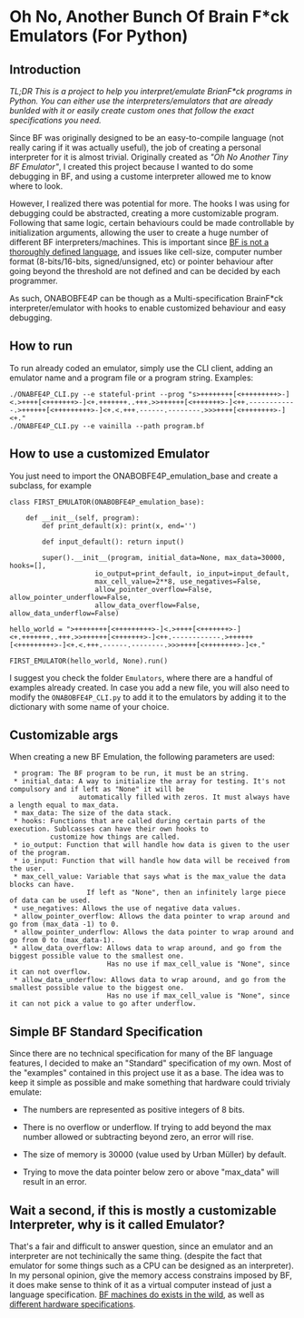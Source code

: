 # Oh No, Another Bunch Of Brain F*ck Emulators (For Python)

## Introduction

_TL;DR This is a project to help you interpret/emulate BrianF*ck programs in Python. You can either use the interpreters/emulators_ 
_that are already bunlded with it or easily create custom ones that follow the exact specifications you need._

Since BF was originally designed to be an easy-to-compile language (not really caring if it was actually useful), the job of 
creating a personal interpreter for it is almost trivial. Originally created as _"Oh No Another Tiny BF Emulator"_, I created this 
project because I wanted to do some debugging in BF, and using a custome interpreter allowed me to know where to look. 

However, I realized there was potential for more. The hooks I was using for debugging could be abstracted, creating a more 
customizable program. Following that same logic, certain behaviours could be made controllable by initialization arguments, 
allowing the user to create a huge number of different BF interpreters/machines. This is important since 
[BF is not a thoroughly defined language](https://en.wikipedia.org/wiki/Brainfuck#Portability_issues), and issues like 
cell-size, computer number format (8-bits/16-bits, signed/unsigned, etc) or pointer behaviour after going beyond the 
threshold are not defined and can be decided by each programmer.

As such, ONABOBFE4P can be though as a Multi-specification BrainF*ck interpreter/emulator with hooks to enable customized
behaviour and easy debugging.

## How to run

To run already coded an emulator, simply use the CLI client, adding an emulator name and a program file or a 
program string. Examples:

    
    ./ONABFE4P_CLI.py --e stateful-print --prog "s>++++++++[<+++++++++>-]<.>++++[<+++++++>-]<+.+++++++..+++.>>++++++[<+++++++>-]<++.------------.>++++++[<+++++++++>-]<+.<.+++.------.--------.>>>++++[<++++++++>-]<+."
    ./ONABFE4P_CLI.py --e vainilla --path program.bf

## How to use a customized Emulator

You just need to import the ONABOBFE4P_emulation_base and create a subclass, for example

    class FIRST_EMULATOR(ONABOBFE4P_emulation_base):
  
        def __init__(self, program):
            def print_default(x): print(x, end='')

            def input_default(): return input()

            super().__init__(program, initial_data=None, max_data=30000, hooks=[],
                         io_output=print_default, io_input=input_default,
                         max_cell_value=2**8, use_negatives=False,
                         allow_pointer_overflow=False, allow_pointer_underflow=False,
                         allow_data_overflow=False, allow_data_underflow=False)
   
    hello_world = ">++++++++[<+++++++++>-]<.>++++[<+++++++>-]<+.+++++++..+++.>>++++++[<+++++++>-]<++.------------.>++++++[<+++++++++>-]<+.<.+++.------.--------.>>>++++[<++++++++>-]<+."

    FIRST_EMULATOR(hello_world, None).run()

I suggest you check the folder ``Emulators``, where there are a handful of examples already created. In case you add a 
new file, you will also need to modify the ``ONABOBFE4P_CLI.py`` to add it to the emulators by adding it to the 
dictionary with some name of your choice.


## Customizable args

When creating a new BF Emulation, the following parameters are used:

     * program: The BF program to be run, it must be an string.
     * initial_data: A way to initialize the array for testing. It's not compulsory and if left as "None" it will be
                     automatically filled with zeros. It must always have a length equal to max_data.
     * max_data: The size of the data stack.
     * hooks: Functions that are called during certain parts of the execution. Sublcasses can have their own hooks to
              customize how things are called.
     * io_output: Function that will handle how data is given to the user of the program.
     * io_input: Function that will handle how data will be received from the user.
     * max_cell_value: Variable that says what is the max_value the data blocks can have.
                       If left as "None", then an infinitely large piece of data can be used.
     * use_negatives: Allows the use of negative data values.
     * allow_pointer_overflow: Allows the data pointer to wrap around and go from (max_data -1) to 0.
     * allow_pointer_underflow: Allows the data pointer to wrap around and go from 0 to (max_data-1).
     * allow_data_overflow: Allows data to wrap around, and go from the biggest possible value to the smallest one.
                            Has no use if max_cell_value is "None", since it can not overflow.
     * allow_data_underflow: Allows data to wrap around, and go from the smallest possible value to the biggest one.
                            Has no use if max_cell_value is "None", since it can not pick a value to go after underflow.


## Simple BF Standard Specification

Since there are no technical specification for many of the BF language features, I decided to make an "Standard" specification of my own. Most of the "examples" contained in this project use it as a base. The idea was to keep it simple as possible and make something that hardware could trivialy emulate:

* The numbers are represented as positive integers of 8 bits. 

* There is no overflow or underflow. If trying to add beyond the max number allowed or subtracting beyond zero, an error will rise.

* The size of memory is 30000 (value used by  Urban Müller) by default.

* Trying to move the data pointer below zero or above "max_data" will result in an error.


## Wait a second, if this is mostly a customizable Interpreter, why is it called Emulator?

That's a fair and difficult to answer question, since an emulator and an interpreter are not techinically the same thing. (despite the fact
that emulator for some things such as a CPU can be designed as an interpreter). In my personal opinion, give the memory access constrains imposed 
by BF, it does make sense to think of it as a virtual computer instead of just a language specification. [BF machines do exists in the wild](https://hackaday.io/project/18599-brainfuckpc-relay-computer), as well as [different hardware specifications](https://github.com/asumagic/tinydumbcpu).  
